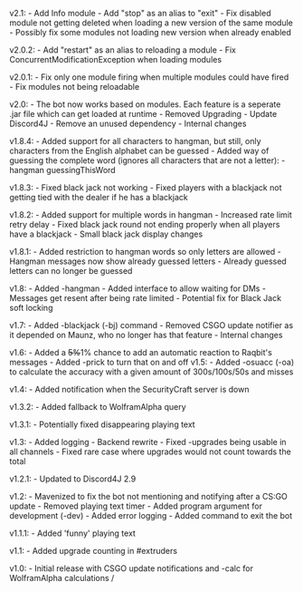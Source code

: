 v2.1:   - Add Info module
		- Add "stop" as an alias to "exit"
		- Fix disabled module not getting deleted when loading a new version of the same module
		- Possibly fix some modules not loading new version when already enabled

v2.0.2: - Add "restart" as an alias to reloading a module
		- Fix ConcurrentModificationException when loading modules

v2.0.1: - Fix only one module firing when multiple modules could have fired
		- Fix modules not being reloadable

v2.0:	- The bot now works based on modules. Each feature is a seperate .jar file which can get loaded at runtime
 		- Removed Upgrading
 		- Update Discord4J
 		- Remove an unused dependency
 		- Internal changes
 
v1.8.4:	- Added support for all characters to hangman, but still, only characters from the English alphabet can be guessed
 		- Added way of guessing the complete word (ignores all characters that are not a letter): -hangman guessingThisWord
 
v1.8.3:	- Fixed black jack not working
 		- Fixed players with a blackjack not getting tied with the dealer if he has a blackjack
 
v1.8.2:	- Added support for multiple words in hangman
 		- Increased rate limit retry delay
 		- Fixed black jack round not ending properly when all players have a blackjack
 		- Small black jack display changes
 
v1.8.1:	- Added restriction to hangman words so only letters are allowed
 		- Hangman messages now show already guessed letters
 		- Already guessed letters can no longer be guessed
 
v1.8:	- Added -hangman
 		- Added interface to allow waiting for DMs
 		- Messages get resent after being rate limited
 		- Potential fix for Black Jack soft locking
 
v1.7:	- Added -blackjack (-bj) command
 		- Removed CSGO update notifier as it depended on Maunz, who no longer has that feature
 		- Internal changes
 
v1.6:	- Added a ~~5%~~1% chance to add an automatic reaction to Raqbit's messages
 		- Added -prick to turn that on and off
v1.5:	- Added -osuacc (-oa) to calculate the accuracy with a given amount of 300s/100s/50s and misses
 
v1.4:	- Added notification when the SecurityCraft server is down
 
v1.3.2: - Added fallback to WolframAlpha query
 
v1.3.1:	- Potentially fixed disappearing playing text
 
v1.3:	- Added logging
 		- Backend rewrite
 		- Fixed -upgrades being usable in all channels
 		- Fixed rare case where upgrades would not count towards the total
 
v1.2.1:	- Updated to Discord4J 2.9
 
v1.2:	- Mavenized to fix the bot not mentioning and notifying after a CS:GO update
 		- Removed playing text timer
 		- Added program argument for development (-dev)
 		- Added error logging
 		- Added command to exit the bot
 
v1.1.1:	- Added 'funny' playing text
 
v1.1: 	- Added upgrade counting in #extruders
 
v1.0: 	- Initial release with CSGO update notifications and -calc for WolframAlpha calculations
 /